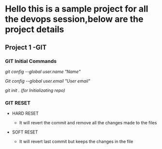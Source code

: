 
# Hello this is a sample project for all the devops session,below are the project details


## Project 1 -GIT


### GIT Initial Commands
 *git config --global user.name "Name"*
 
 *Git config --global user.email "User email"*
 
 *git init . (for Initializating repo)*
  

  ### GIT RESET

  * HARD RESET
    - It will revert the commit and remove all the changes made to the files

  * SOFT RESET
    - It will revert last commit but keeps the changes in the file
